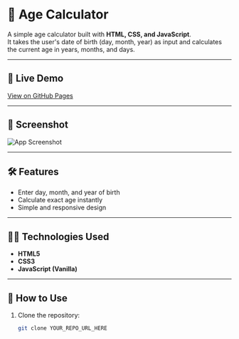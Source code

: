 # 🎂 Age Calculator

A simple age calculator built with **HTML, CSS, and JavaScript**.  
It takes the user's date of birth (day, month, year) as input and calculates the current age in years, months, and days.

---

## 🚀 Live Demo
[View on GitHub Pages](YOUR_GITHUB_PAGES_URL_HERE)

---

## 📸 Screenshot
![App Screenshot](screenshot.png)

---

## 🛠️ Features
- Enter day, month, and year of birth
- Calculate exact age instantly
- Simple and responsive design

---

## 🧑‍💻 Technologies Used
- **HTML5**
- **CSS3**
- **JavaScript (Vanilla)**

---

## 📂 How to Use
1. Clone the repository:
   ```bash
   git clone YOUR_REPO_URL_HERE
